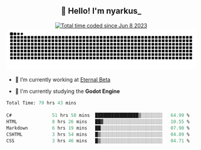 <h2 align="center">👋 Hello! I'm nyarkus_</h2>
<p align="center">
  <a href="https://wakatime.com/@8f9aa332-6725-4e00-a5d9-b2317a4b74a6">
    <img src="https://wakatime.com/badge/user/8f9aa332-6725-4e00-a5d9-b2317a4b74a6.svg" alt="Total time coded since Jun 8 2023" />
  </a>
  <br>
  <img src = "https://github.com/nyarkus/nyarkus/blob/output/github-snake-dark.svg">
</p>

- 🔭 I’m currently working at [Eternal Beta](https://github.com/Kacianoki/Eternal-Beta)
<!--- 💬 Ask me about **nothing :<**-->
- 🌱 I'm currently studying the **Godot Engine**

<!--START_SECTION:waka-->

```fs
Total Time: 79 hrs 43 mins

C#               51 hrs 58 mins  ████████████████▒░░░░░░░░   64.99 %
HTML             8 hrs 26 mins   ██▓░░░░░░░░░░░░░░░░░░░░░░   10.55 %
Markdown         6 hrs 19 mins   ██░░░░░░░░░░░░░░░░░░░░░░░   07.90 %
CSHTML           3 hrs 54 mins   █▒░░░░░░░░░░░░░░░░░░░░░░░   04.89 %
CSS              3 hrs 46 mins   █▒░░░░░░░░░░░░░░░░░░░░░░░   04.71 %
```

<!--END_SECTION:waka-->
